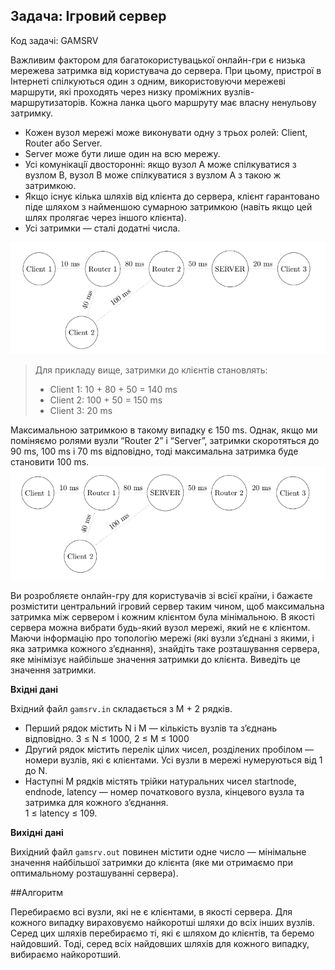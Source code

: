 ## Задача: Iгровий сервер

Код задачi: GAMSRV

Важливим фактором для багатокористувацької онлайн-гри є низька мережева затримка
вiд користувача до сервера. При цьому, пристрої в Iнтернетi спiлкуються один з
одним, використовуючи мережевi маршрути, якi проходять через низку промiжних
вузлiв-маршрутизаторiв. Кожна ланка цього маршруту має власну ненульову затримку.

- Кожен вузол мережi може виконувати одну з трьох ролей: Client, Router або
Server.
- Server може бути лише один на всю мережу.
- Усi комунiкацiї двостороннi: якщо вузол A може спiлкуватися з вузлом B,
вузол B може спiлкуватися з вузлом A з такою ж затримкою.
- Якщо iснує кiлька шляхiв вiд клiєнта до сервера, клiєнт гарантовано пiде
шляхом з найменшою сумарною затримкою (навiть якщо цей шлях пролягає
через iншого клiєнта).
- Усi затримки — сталi додатнi числа.  

![example graph](https://github.com/ravenen/algo_lab_3/blob/dev/img/example_1.png?raw=true)
>Для прикладу вище, затримки до клiєнтiв становлять:
>- Client 1: 10 + 80 + 50 = 140 ms
>- Client 2: 100 + 50 = 150 ms
>- Client 3: 20 ms

Максимальною затримкою в такому випадку є 150 ms. Однак, якщо ми помiняємо ролями вузли “Router 2” i “Server”, затримки скоротяться до 90 ms, 100 ms i 70 ms вiдповiдно, тодi максимальна затримка буде становити 100 ms.  
![example graph](https://github.com/ravenen/algo_lab_3/blob/dev/img/example_2.png?raw=true)

Ви розробляєте онлайн-гру для користувачiв зi всiєї країни, i бажаєте розмiстити центральний iгровий сервер таким чином, щоб максимальна затримка мiж сервером i кожним клiєнтом була мiнiмальною. В якостi сервера можна вибрати будь-який вузол мережi, який не є клiєнтом.  
Маючи iнформацiю про топологiю мережi (якi вузли з’єднанi з якими, i яка затримка
кожного з’єднання), знайдiть таке розташування сервера, яке мiнiмiзує найбiльше значення затримки до клiєнта. Виведiть це значення затримки.

**Вхiднi данi**

Вхiдний файл ```gamsrv.in``` складається з M + 2 рядкiв.
- Перший рядок мiстить N i M — кiлькiсть вузлiв та з’єднань вiдповiдно.
3 ≤ N ≤ 1000, 2 ≤ M ≤ 1000
- Другий рядок мiстить перелiк цiлих чисел, роздiлених пробiлом — номери
вузлiв, якi є клiєнтами. Усi вузли в мережi нумеруються вiд 1 до N.
- Наступнi M рядкiв мiстять трiйки натуральних чисел startnode, endnode, latency — номер початкового вузла, кiнцевого вузла та затримка для кожного з’єднання.  
1 ≤ latency ≤ 109.

**Вихiднi данi**

Вихiдний файл ```gamsrv.out``` повинен мiстити одне число — мiнiмальне значення найбiльшої затримки до клiєнта (яке ми отримаємо при оптимальному розташуваннi сервера).

##Алгоритм

Перебираємо всі вузли, які не є клієнтами, в якості сервера. Для кожного випадку вираховуємо найкоротші шляхи до всіх інших вузлів. Серед цих шляхів перебираємо ті, які є шляхом до клієнтів, та беремо найдовший. Тоді, серед всіх найдовших шляхів для кожного випадку, вибираємо найкоротший.